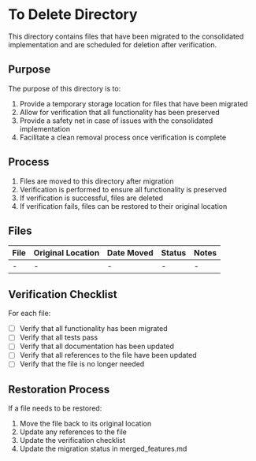 # To Delete Directory

This directory contains files that have been migrated to the consolidated implementation and are scheduled for deletion after verification.

## Purpose

The purpose of this directory is to:

1. Provide a temporary storage location for files that have been migrated
2. Allow for verification that all functionality has been preserved
3. Provide a safety net in case of issues with the consolidated implementation
4. Facilitate a clean removal process once verification is complete

## Process

1. Files are moved to this directory after migration
2. Verification is performed to ensure all functionality is preserved
3. If verification is successful, files are deleted
4. If verification fails, files can be restored to their original location

## Files

| File | Original Location | Date Moved | Status | Notes |
|------|-------------------|------------|--------|-------|
| - | - | - | - | - |

## Verification Checklist

For each file:

- [ ] Verify that all functionality has been migrated
- [ ] Verify that all tests pass
- [ ] Verify that all documentation has been updated
- [ ] Verify that all references to the file have been updated
- [ ] Verify that the file is no longer needed

## Restoration Process

If a file needs to be restored:

1. Move the file back to its original location
2. Update any references to the file
3. Update the verification checklist
4. Update the migration status in merged_features.md 